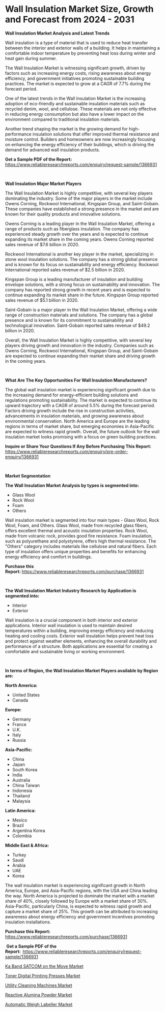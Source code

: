 <p><h1>Wall Insulation Market Size, Growth and Forecast from 2024 - 2031</h1></p><p><strong>Wall Insulation Market Analysis and Latest Trends</strong></p>
<p><p>Wall insulation is a type of material that is used to reduce heat transfer between the interior and exterior walls of a building. It helps in maintaining a comfortable indoor temperature by preventing heat loss during winter and heat gain during summer.</p><p>The Wall Insulation Market is witnessing significant growth, driven by factors such as increasing energy costs, rising awareness about energy efficiency, and government initiatives promoting sustainable building practices. The market is expected to grow at a CAGR of 7.7% during the forecast period. </p><p>One of the latest trends in the Wall Insulation Market is the increasing adoption of eco-friendly and sustainable insulation materials such as recycled denim, wool, and cellulose. These materials are not only effective in reducing energy consumption but also have a lower impact on the environment compared to traditional insulation materials.</p><p>Another trend shaping the market is the growing demand for high-performance insulation solutions that offer improved thermal resistance and moisture control. Builders and homeowners are now increasingly focusing on enhancing the energy efficiency of their buildings, which is driving the demand for advanced wall insulation products.</p></p>
<p><strong>Get a Sample PDF of the Report:&nbsp;</strong> <a href="https://www.reliableresearchreports.com/enquiry/request-sample/1366931">https://www.reliableresearchreports.com/enquiry/request-sample/1366931</a></p>
<p>&nbsp;</p>
<p><strong>Wall Insulation Major Market Players</strong></p>
<p><p>The Wall Insulation Market is highly competitive, with several key players dominating the industry. Some of the major players in the market include Owens Corning, Rockwool International, Kingspan Group, and Saint-Gobain. These companies have established a strong presence in the market and are known for their quality products and innovative solutions.</p><p>Owens Corning is a leading player in the Wall Insulation Market, offering a range of products such as fiberglass insulation. The company has experienced steady growth over the years and is expected to continue expanding its market share in the coming years. Owens Corning reported sales revenue of $7.6 billion in 2020.</p><p>Rockwool International is another key player in the market, specializing in stone wool insulation solutions. The company has a strong global presence and is known for its focus on sustainability and energy efficiency. Rockwool International reported sales revenue of $2.5 billion in 2020.</p><p>Kingspan Group is a leading manufacturer of insulation and building envelope solutions, with a strong focus on sustainability and innovation. The company has reported strong growth in recent years and is expected to continue expanding its market share in the future. Kingspan Group reported sales revenue of $5.1 billion in 2020.</p><p>Saint-Gobain is a major player in the Wall Insulation Market, offering a wide range of construction materials and solutions. The company has a global presence and is known for its commitment to sustainability and technological innovation. Saint-Gobain reported sales revenue of $49.2 billion in 2020.</p><p>Overall, the Wall Insulation Market is highly competitive, with several key players driving growth and innovation in the industry. Companies such as Owens Corning, Rockwool International, Kingspan Group, and Saint-Gobain are expected to continue expanding their market share and driving growth in the coming years.</p></p>
<p>&nbsp;</p>
<p><strong>What Are The Key Opportunities For Wall Insulation Manufacturers?</strong></p>
<p><p>The global wall insulation market is experiencing significant growth due to the increasing demand for energy-efficient building solutions and regulations promoting sustainability. The market is expected to continue its upward trajectory with a CAGR of around 5.5% during the forecast period. Factors driving growth include the rise in construction activities, advancements in insulation materials, and growing awareness about environmental conservation. North America and Europe are the leading regions in terms of market share, but emerging economies in Asia-Pacific are expected to witness rapid growth. Overall, the future outlook for the wall insulation market looks promising with a focus on green building practices.</p></p>
<p><strong>Inquire or Share Your Questions If Any Before Purchasing This Report:</strong> <a href="https://www.reliableresearchreports.com/enquiry/pre-order-enquiry/1366931">https://www.reliableresearchreports.com/enquiry/pre-order-enquiry/1366931</a></p>
<p>&nbsp;</p>
<p><strong>Market Segmentation</strong></p>
<p><strong>The Wall Insulation Market Analysis by types is segmented into:</strong></p>
<p><ul><li>Glass Wool</li><li>Rock Wool</li><li>Foam</li><li>Others</li></ul></p>
<p><p>Wall insulation market is segmented into four main types - Glass Wool, Rock Wool, Foam, and Others. Glass Wool, made from recycled glass fibers, offers excellent thermal and acoustic insulation properties. Rock Wool, made from volcanic rock, provides good fire resistance. Foam insulation, such as polyurethane and polystyrene, offers high thermal resistance. The "Others" category includes materials like cellulose and natural fibers. Each type of insulation offers unique properties and benefits for enhancing energy efficiency and comfort in buildings.</p></p>
<p><strong>Purchase this Report:&nbsp;</strong><a href="https://www.reliableresearchreports.com/purchase/1366931">https://www.reliableresearchreports.com/purchase/1366931</a></p>
<p>&nbsp;</p>
<p><strong>The Wall Insulation Market Industry Research by Application is segmented into:</strong></p>
<p><ul><li>Interior</li><li>Exterior</li></ul></p>
<p><p>Wall insulation is a crucial component in both interior and exterior applications. Interior wall insulation is used to maintain desired temperatures within a building, improving energy efficiency and reducing heating and cooling costs. Exterior wall insulation helps prevent heat loss and protect against weather elements, enhancing the overall durability and performance of a structure. Both applications are essential for creating a comfortable and sustainable living or working environment.</p></p>
<p>&nbsp;</p>
<p><strong>In terms of Region, the Wall Insulation Market Players available by Region are:</strong></p>
<p>
    <p> <strong> North America: </strong>
        <ul>
            <li>United States</li>
            <li>Canada</li>
        </ul>
        </p> 
    <p> <strong> Europe: </strong>
        <ul>
            <li>Germany</li>
            <li>France</li>
            <li>U.K.</li>
            <li>Italy</li>
            <li>Russia</li>
        </ul>
        </p> 
    <p> <strong> Asia-Pacific: </strong>
        <ul>
            <li>China</li>
            <li>Japan</li>
            <li>South Korea</li>
            <li>India</li>
            <li>Australia</li>
            <li>China Taiwan</li>
            <li>Indonesia</li>
            <li>Thailand</li>
            <li>Malaysia</li>
        </ul>
        </p> 
    <p> <strong> Latin America: </strong>
        <ul>
            <li>Mexico</li>
            <li>Brazil</li>
            <li>Argentina Korea</li>
            <li>Colombia</li>
        </ul>
        </p> 
    <p> <strong> Middle East & Africa: </strong>
        <ul>
            <li>Turkey</li>
            <li>Saudi</li>
            <li>Arabia</li>
            <li>UAE</li>
            <li>Korea</li>
        </ul>
    </p>
    </p>
<p><p>The wall insulation market is experiencing significant growth in North America, Europe, and Asia-Pacific regions, with the USA and China leading the way. North America is projected to dominate the market with a market share of 40%, closely followed by Europe with a market share of 30%. Asia-Pacific, particularly China, is expected to witness rapid growth and capture a market share of 25%. This growth can be attributed to increasing awareness about energy efficiency and government incentives promoting insulation installations.</p></p>
<p><strong>Purchase this Report: </strong><a href="https://www.reliableresearchreports.com/purchase/1366931">https://www.reliableresearchreports.com/purchase/1366931</a></p>
<p>&nbsp;<strong>Get a Sample PDF of the Report:&nbsp;&nbsp;</strong><a href="https://www.reliableresearchreports.com/enquiry/request-sample/1366931">https://www.reliableresearchreports.com/enquiry/request-sample/1366931</a></p>
<p><strong></strong></p>
<p><p><a href="https://issuu.com/reportprime-2/docs/ka-band-satcom-on-the-move-market-size-2030.pptx">Ka Band SATCOM on the Move Market</a></p><p><a href="https://medium.com/@merrittrice2023/analyzing-toner-digital-printing-presses-market-global-industry-perspective-and-forecast-2024-to-b299846c6d4b">Toner Digital Printing Presses Market</a></p><p><a href="https://issuu.com/reportprime-2/docs/utility-cleaning-machines-market-size-2030.pptx">Utility Cleaning Machines Market</a></p><p><a href="https://github.com/CliffMedina6/Market-Research-Report-List-3/blob/main/reactive-alumina-powder-market.md">Reactive Alumina Powder Market</a></p><p><a href="https://medium.com/@merrittrice2023/automatic-weigh-labeller-market-competitive-analysis-market-trends-and-forecast-to-2031-ff50e7886eb2">Automatic Weigh Labeller Market</a></p></p>